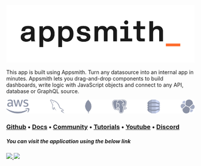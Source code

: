 ![](https://raw.githubusercontent.com/appsmithorg/appsmith/release/static/appsmith_logo_primary.png)

This app is built using Appsmith. Turn any datasource into an internal app in minutes. Appsmith lets you drag-and-drop components to build dashboards, write logic with JavaScript objects and connect to any API, database or GraphQL source.

![](https://raw.githubusercontent.com/appsmithorg/appsmith/release/static/images/integrations.png)

### [Github](https://github.com/appsmithorg/appsmith) • [Docs](https://docs.appsmith.com/?utm_source=github&utm_medium=social&utm_content=appsmith_docs&utm_campaign=null&utm_term=appsmith_docs) • [Community](https://community.appsmith.com/) • [Tutorials](https://github.com/appsmithorg/appsmith/tree/update/readme#tutorials) • [Youtube](https://www.youtube.com/appsmith) • [Discord](https://discord.gg/rBTTVJp)

##### You can visit the application using the below link

###### [![](https://assets.appsmith.com/git-sync/Buttons.svg) ](http://localhost/applications/8930292d-dea5-4a8e-a1a5-33dbc70210c8/pages/37efa415-8b48-4425-8e77-5f7fa0dbe755) [![](https://assets.appsmith.com/git-sync/Buttons2.svg)](http://localhost/applications/8930292d-dea5-4a8e-a1a5-33dbc70210c8/pages/37efa415-8b48-4425-8e77-5f7fa0dbe755/edit)
